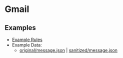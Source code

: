 # Gmail

## Examples

- [Example Rules](gmail.yaml)
- Example Data:
  - [original/message.json](example-api-responses/original/message.json) |
    [sanitized/message.json](example-api-responses/sanitized/message.json)

